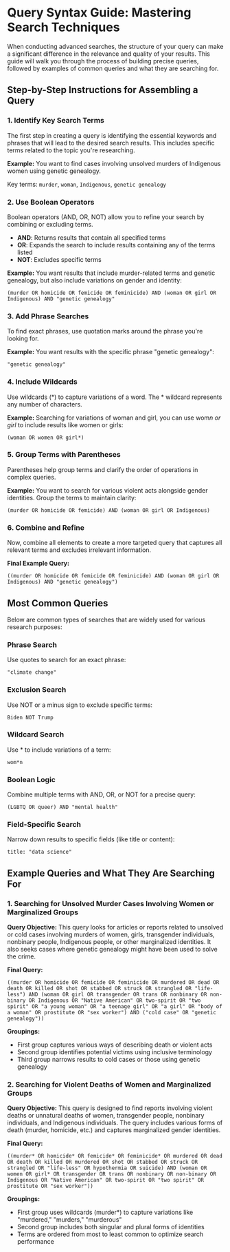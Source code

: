 # Query Syntax Guide: Mastering Search Techniques

When conducting advanced searches, the structure of your query can make a significant difference in the relevance and quality of your results. This guide will walk you through the process of building precise queries, followed by examples of common queries and what they are searching for.

## Step-by-Step Instructions for Assembling a Query

### 1. Identify Key Search Terms

The first step in creating a query is identifying the essential keywords and phrases that will lead to the desired search results. This includes specific terms related to the topic you're researching.

**Example:**
You want to find cases involving unsolved murders of Indigenous women using genetic genealogy.

Key terms: `murder`, `woman`, `Indigenous`, `genetic genealogy`

### 2. Use Boolean Operators

Boolean operators (AND, OR, NOT) allow you to refine your search by combining or excluding terms.

* **AND**: Returns results that contain all specified terms
* **OR**: Expands the search to include results containing any of the terms listed
* **NOT**: Excludes specific terms

**Example:**
You want results that include murder-related terms and genetic genealogy, but also include variations on gender and identity:

```
(murder OR homicide OR femicide OR feminicide) AND (woman OR girl OR Indigenous) AND "genetic genealogy"
```

### 3. Add Phrase Searches

To find exact phrases, use quotation marks around the phrase you're looking for.

**Example:**
You want results with the specific phrase "genetic genealogy":

```
"genetic genealogy"
```

### 4. Include Wildcards

Use wildcards (*) to capture variations of a word. The * wildcard represents any number of characters.

**Example:**
Searching for variations of woman and girl, you can use wom*n or girl* to include results like women or girls:

```
(woman OR women OR girl*)
```

### 5. Group Terms with Parentheses

Parentheses help group terms and clarify the order of operations in complex queries.

**Example:**
You want to search for various violent acts alongside gender identities. Group the terms to maintain clarity:

```
(murder OR homicide OR femicide) AND (woman OR girl OR Indigenous)
```

### 6. Combine and Refine

Now, combine all elements to create a more targeted query that captures all relevant terms and excludes irrelevant information.

**Final Example Query:**
```
((murder OR homicide OR femicide OR feminicide) AND (woman OR girl OR Indigenous) AND "genetic genealogy")
```

## Most Common Queries

Below are common types of searches that are widely used for various research purposes:

### Phrase Search
Use quotes to search for an exact phrase:
```
"climate change"
```

### Exclusion Search
Use NOT or a minus sign to exclude specific terms:
```
Biden NOT Trump
```

### Wildcard Search
Use * to include variations of a term:
```
wom*n
```

### Boolean Logic
Combine multiple terms with AND, OR, or NOT for a precise query:
```
(LGBTQ OR queer) AND "mental health"
```

### Field-Specific Search
Narrow down results to specific fields (like title or content):
```
title: "data science"
```

## Example Queries and What They Are Searching For

### 1. Searching for Unsolved Murder Cases Involving Women or Marginalized Groups

**Query Objective:**
This query looks for articles or reports related to unsolved or cold cases involving murders of women, girls, transgender individuals, nonbinary people, Indigenous people, or other marginalized identities. It also seeks cases where genetic genealogy might have been used to solve the crime.

**Final Query:**
```
((murder OR homicide OR femicide OR feminicide OR murdered OR dead OR death OR killed OR shot OR stabbed OR struck OR strangled OR "life-less") AND (woman OR girl OR transgender OR trans OR nonbinary OR non-binary OR Indigenous OR "Native American" OR two-spirit OR "two spirit" OR "a young woman" OR "a teenage girl" OR "a girl" OR "body of a woman" OR prostitute OR "sex worker") AND ("cold case" OR "genetic genealogy"))
```
**Groupings:**
- First group captures various ways of describing death or violent acts
- Second group identifies potential victims using inclusive terminology
- Third group narrows results to cold cases or those using genetic genealogy

### 2. Searching for Violent Deaths of Women and Marginalized Groups

**Query Objective:**
This query is designed to find reports involving violent deaths or unnatural deaths of women, transgender people, nonbinary individuals, and Indigenous individuals. The query includes various forms of death (murder, homicide, etc.) and captures marginalized gender identities.

**Final Query:**
```
((murder* OR homicide* OR femicide* OR feminicide* OR murdered OR dead OR death OR killed OR murdered OR shot OR stabbed OR struck OR strangled OR "life-less" OR hypothermia OR suicide) AND (woman OR women OR girl* OR transgender OR trans OR nonbinary OR non-binary OR Indigenous OR "Native American" OR two-spirit OR "two spirit" OR prostitute OR "sex worker"))
```
**Groupings:**
- First group uses wildcards (murder*) to capture variations like "murdered," "murders," "murderous"
- Second group includes both singular and plural forms of identities
- Terms are ordered from most to least common to optimize search performance

